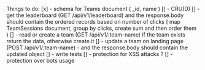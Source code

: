 Things to do:
[x] - schema for Teams document ( _id, name )
[] - CRU(D)
    [] - get the leaderboard (GET /api/v1/leaderboard) and the response.body should contain the ordered records based on number of clicks ( map TeamSessions document, group by clicks, create sum and then order them ) 
    [] - read or create a team (GET /api/v1/:team-name) if the team exists return the data, otherwise create it
    [] - update a team on landing page (POST /api/v1/:team-name) - and the response.body should contain the updated object
[] - write tests
[] - protection for XSS attacks ?
[] - protection over bots usage



<!-- [] - add cookie for seesion and should contain encrypted:
    [] - unique id for the user
    [] - name of the team -->